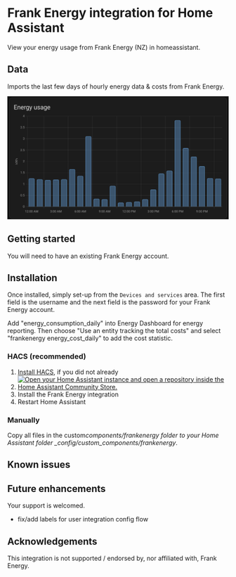 # Frank Energy integration for Home Assistant

View your energy usage from Frank Energy (NZ) in homeassistant.

## Data

Imports the last few days of hourly energy data & costs from Frank Energy.

![Energy Useage PNG](/homeassistant-energy-graph.png "Energy Dashboard Reporting")

## Getting started

You will need to have an existing Frank Energy account.

## Installation

Once installed, simply set-up from the `Devices and services` area.
The first field is the username and the next field is the password for your Frank Energy account.

Add "energy_consumption_daily" into Energy Dashboard for energy reporting.
Then choose "Use an entity tracking the total costs" and select "frankenergy energy_cost_daily" to add the cost statistic.


### HACS (recommended)

1. [Install HACS](https://hacs.xyz/docs/setup/download), if you did not already
2. [![Open your Home Assistant instance and open a repository inside the Home Assistant Community Store.](https://my.home-assistant.io/badges/hacs_repository.svg)](https://my.home-assistant.io/redirect/hacs_repository/?owner=brunsy&repository=ha-frankenergy&category=integration)
3. Install the Frank Energy integration
4. Restart Home Assistant

### Manually

Copy all files in the custom*components/frankenergy folder to your Home Assistant folder \_config/custom_components/frankenergy*.

## Known issues

## Future enhancements

Your support is welcomed.

- fix/add labels for user integration config flow

## Acknowledgements

This integration is not supported / endorsed by, nor affiliated with, Frank Energy.
